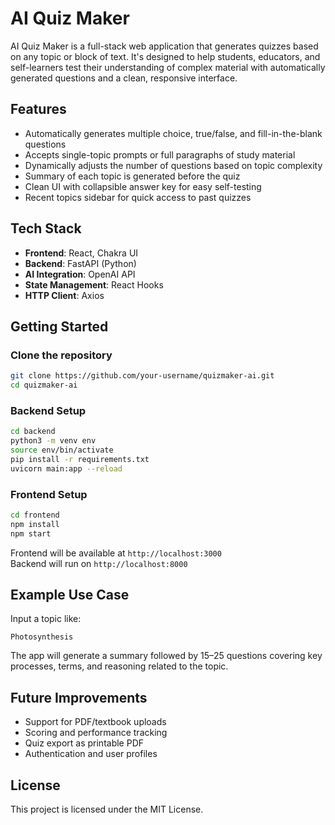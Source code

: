 
# AI Quiz Maker

AI Quiz Maker is a full-stack web application that generates quizzes based on any topic or block of text. It's designed to help students, educators, and self-learners test their understanding of complex material with automatically generated questions and a clean, responsive interface.

## Features

- Automatically generates multiple choice, true/false, and fill-in-the-blank questions  
- Accepts single-topic prompts or full paragraphs of study material  
- Dynamically adjusts the number of questions based on topic complexity  
- Summary of each topic is generated before the quiz  
- Clean UI with collapsible answer key for easy self-testing  
- Recent topics sidebar for quick access to past quizzes

## Tech Stack

- **Frontend**: React, Chakra UI  
- **Backend**: FastAPI (Python)  
- **AI Integration**: OpenAI API  
- **State Management**: React Hooks  
- **HTTP Client**: Axios

## Getting Started

### Clone the repository

```bash
git clone https://github.com/your-username/quizmaker-ai.git
cd quizmaker-ai
```

### Backend Setup

```bash
cd backend
python3 -m venv env
source env/bin/activate
pip install -r requirements.txt
uvicorn main:app --reload
```

### Frontend Setup

```bash
cd frontend
npm install
npm start
```

Frontend will be available at `http://localhost:3000`  
Backend will run on `http://localhost:8000`

## Example Use Case

Input a topic like:

```
Photosynthesis
```

The app will generate a summary followed by 15–25 questions covering key processes, terms, and reasoning related to the topic.

## Future Improvements

- Support for PDF/textbook uploads  
- Scoring and performance tracking  
- Quiz export as printable PDF  
- Authentication and user profiles

## License

This project is licensed under the MIT License.

